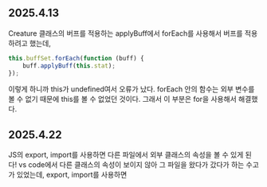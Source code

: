 ## 2025.4.13

Creature 클래스의 버프를 적용하는 applyBuff에서 forEach를 사용해서 버프를 적용하려고 했는데, 

```js
this.buffSet.forEach(function (buff) {
    buff.applyBuff(this.stat);
});
```

이렇게 하니까 this가 undefined여서 오류가 났다.
forEach 안의 함수는 외부 변수를 볼 수 없기 때문에 this를 볼 수 없었던 것이다.
그래서 이 부분은 for을 사용해서 해결했다.

## 2025.4.22

JS의 export, import를 사용하면 다른 파일에서 외부 클래스의 속성을 볼 수 있게 된다!
vs code에서 다른 클래스의 속성이 보이지 않아 그 파일을 왔다가 갔다가 하는 수고가 있었는데,
export, import를 사용하면 
